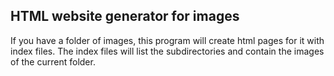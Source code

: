 ## HTML website generator for images
If you have a folder of images, this program will create html pages for it with index files.
The index files will list the subdirectories and contain the images of the current folder.